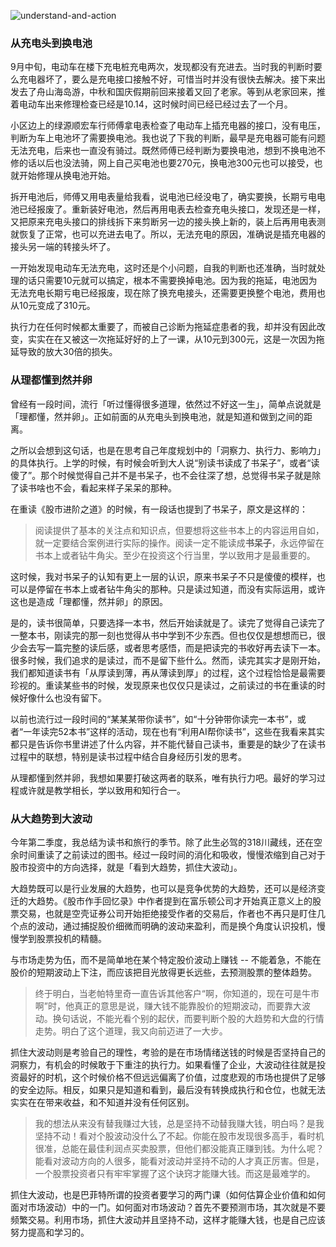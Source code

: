 
![understand-and-action](https://circle-picgo.oss-cn-shanghai.aliyuncs.com/img/understand-and-action.png)

### 从充电头到换电池

9月中旬，电动车在楼下充电桩充电两次，发现都没有充进去。当时我的判断时要么充电器坏了，要么是充电接口接触不好，可惜当时并没有很快去解决。接下来出发去了舟山海岛游，中秋和国庆假期前回来接着又回了老家。等到从老家回来，推着电动车出来修理检查已经是10.14，这时候时间已经已经过去了一个月。

小区边上的绿源顺宏车行师傅拿电表检查了电动车上插充电器的接口，没有电压，判断为车上电池坏了需要换电池。我也说了下我的判断，最早是充电器可能有问题无法充电，后来也一直没有骑过。既然师傅已经判断为要换电池，想到不换电池不修的话以后也没法骑，网上自己买电池也要270元，换电池300元也可以接受，也就开始修理从换电池开始。

拆开电池后，师傅又用电表量给我看，说电池已经没电了，确实要换，长期亏电电池已经报废了。重新装好电池，然后再用电表去检查充电头接口，发现还是一样，又把原来充电头接口的排线拆下来剪断另一边的接头换上新的，装上后再用电表测就恢复了正常，也可以充进去电了。所以，无法充电的原因，准确说是插充电器的接头另一端的转接头坏了。

一开始发现电动车无法充电，这时还是个小问题，自我的判断也还准确，当时就处理的话只需要10元就可以搞定，根本不需要换掉电池。因为我的拖延，电池因为无法充电长期亏电已经报废，现在除了换充电接头，还需要更换整个电池，费用也从10元变成了310元。

执行力在任何时候都太重要了，而被自己诊断为拖延症患者的我，却并没有因此改变，实实在在又被这一次拖延好好的上了一课，从10元到300元，这是一次因为拖延导致的放大30倍的损失。

### 从理都懂到然并卵

曾经有一段时间，流行「听过懂得很多道理，依然过不好这一生」，简单点说就是「理都懂，然并卵」。正如前面的从充电头到换电池，就是知道和做到之间的距离。

之所以会想到这句话，也是在思考自己年度规划中的「洞察力、执行力、影响力」的具体执行。上学的时候，有时候会听到大人说“别读书读成了书呆子”，或者“读傻了”。那个时候觉得自己并不是书呆子，也不会往深了想，总觉得书呆子就是除了读书啥也不会，看起来样子呆呆的那种。

在重读《股市进阶之道》的时候，有一段话也提到了书呆子，原文是这样的：

> 阅读提供了基本的关注点和知识点，但要想将这些书本上的内容运用自如，就一定要结合案例进行实际的操作。阅读一定不能读成**书呆子**，永远停留在书本上或者钻牛角尖。至少在投资这个行当里，学以致用才是最重要的。

这时候，我对书呆子的认知有更上一层的认识，原来书呆子不只是傻傻的模样，也可以是停留在书本上或者钻牛角尖的那种。只是读过知道，而没有实际运用，或许这也是造成「理都懂，然并卵」的原因。

是的，读书很简单，只要选择一本书，然后开始读就是了。读完了觉得自己读完了一整本书，刚读完的那一刻也觉得从书中学到不少东西。但也仅仅是想想而已，很少会去写一篇完整的读后感，或者思考感悟，而是把读完的书收好再去读下一本。很多时候，我们追求的是读过，而不是留下些什么。然而，读完其实才是刚开始，我们都知道读书有「从厚读到薄，再从薄读到厚」的过程，这个过程恰恰是最需要珍视的。重读某些书的时候，发现原来也仅仅只是读过，之前读过的书在重读的时候好像什么也没有留下。

以前也流行过一段时间的“某某某带你读书”，如“十分钟带你读完一本书”，或者“一年读完52本书”这样的活动，现在也有“利用AI帮你读书”，这些在我看来其实都只是告诉你书里讲述了什么内容，并不能代替自己读书，重要是的缺少了在读书过程中的联想，特别是读书过程中结合自身经历引发的思考。

从理都懂到然并卵，我想如果要打破这两者的联系，唯有执行力吧。最好的学习过程或许就是教学相长，学以致用和知行合一。

### 从大趋势到大波动

今年第二季度，我总结为读书和旅行的季节。除了此生必驾的318川藏线，还在空余时间重读了之前读过的图书。经过一段时间的消化和吸收，慢慢浓缩到自己对于股市投资中的方向选择，就是「看到大趋势，抓住大波动」。

大趋势既可以是行业发展的大趋势，也可以是竞争优势的大趋势，还可以是经济变迁的大趋势。《股市作手回忆录》中作者提到在富乐顿公司才开始真正意义上的股票交易，也就是空壳证券公司开始拒绝接受作者的交易后，作者也不再只是盯住几个点的波动，通过捕捉股价细微而明确的波动来盈利，而是换个角度认识投机，慢慢学到股票投机的精髓。

与市场走势为伍，而不是简单地在某个特定股价波动上赚钱 -- 不能着急，不能在股价的短期波动上下注，而应该把目光放得更长远些，去预测股票的整体趋势。

> 终于明白，当老帕特里奇一直告诉其他客户“啊，你知道的，现在可是牛市啊”时，他真正的意思是说，赚大钱不能靠股价的短期波动，而要靠大波动。换句话说，不能光看个别的起伏，而要判断个股的大趋势和大盘的行情走势。明白了这个道理，我又向前迈进了一大步。

抓住大波动则是考验自己的理性，考验的是在市场情绪送钱的时候是否坚持自己的洞察力，有机会的时候敢于下重注的执行力。如果看懂了企业，大波动往往就是投资最好的时机，这个时候价格不但远远偏离了价值，过度悲观的市场也提供了足够的安全边际。相反，如果只是知道和看到，最后没有转换成执行和仓位，也就无法实实在在带来收益，和不知道并没有任何区别。

> 我的想法从来没有替我赚过大钱，总是坚持不动替我赚大钱，明白吗？是我坚持不动！看对个股波动没什么了不起。你能在股市发现很多高手，看时机很准，总能在最佳利润点买卖股票，但他们都没能真正赚到钱。为什么呢？能看对波动方向的人很多，能看对波动并坚持不动的人才真正厉害。但是，一个股票投资者只有牢牢掌握了这个诀窍才能赚大钱。而这是最难学的。

抓住大波动，也是巴菲特所谓的投资者要学习的两门课（如何估算企业价值和如何面对市场波动）中的一门。如何面对市场波动？首先不要预测市场，其次就是不要频繁交易。利用市场，抓住大波动并且坚持不动，这样才能赚大钱，也是自己应该努力提高和学习的。
